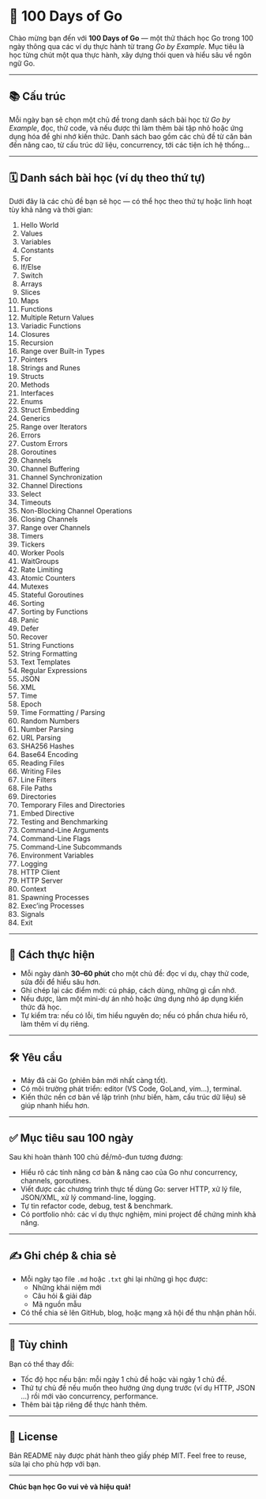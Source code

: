 # 🚀 100 Days of Go

Chào mừng bạn đến với **100 Days of Go** — một thử thách học Go trong 100 ngày thông qua các ví dụ thực hành từ trang *Go by Example*. Mục tiêu là học từng chút một qua thực hành, xây dựng thói quen và hiểu sâu về ngôn ngữ Go.

---

## 📚 Cấu trúc

Mỗi ngày bạn sẽ chọn một chủ đề trong danh sách bài học từ *Go by Example*, đọc, thử code, và nếu được thì làm thêm bài tập nhỏ hoặc ứng dụng hóa để ghi nhớ kiến thức. Danh sách bao gồm các chủ đề từ căn bản đến nâng cao, từ cấu trúc dữ liệu, concurrency, tới các tiện ích hệ thống…

---

## 🗓️ Danh sách bài học (ví dụ theo thứ tự)

Dưới đây là các chủ đề bạn sẽ học — có thể học theo thứ tự hoặc linh hoạt tùy khả năng và thời gian:

1. Hello World
2. Values
3. Variables
4. Constants
5. For
6. If/Else
7. Switch
8. Arrays
9. Slices
10. Maps
11. Functions
12. Multiple Return Values
13. Variadic Functions
14. Closures
15. Recursion
16. Range over Built-in Types
17. Pointers
18. Strings and Runes
19. Structs
20. Methods
21. Interfaces
22. Enums
23. Struct Embedding
24. Generics
25. Range over Iterators
26. Errors
27. Custom Errors
28. Goroutines
29. Channels
30. Channel Buffering
31. Channel Synchronization
32. Channel Directions
33. Select
34. Timeouts
35. Non-Blocking Channel Operations
36. Closing Channels
37. Range over Channels
38. Timers
39. Tickers
40. Worker Pools
41. WaitGroups
42. Rate Limiting
43. Atomic Counters
44. Mutexes
45. Stateful Goroutines
46. Sorting
47. Sorting by Functions
48. Panic
49. Defer
50. Recover
51. String Functions
52. String Formatting
53. Text Templates
54. Regular Expressions
55. JSON
56. XML
57. Time
58. Epoch
59. Time Formatting / Parsing
60. Random Numbers
61. Number Parsing
62. URL Parsing
63. SHA256 Hashes
64. Base64 Encoding
65. Reading Files
66. Writing Files
67. Line Filters
68. File Paths
69. Directories
70. Temporary Files and Directories
71. Embed Directive
72. Testing and Benchmarking
73. Command-Line Arguments
74. Command-Line Flags
75. Command-Line Subcommands
76. Environment Variables
77. Logging
78. HTTP Client
79. HTTP Server
80. Context
81. Spawning Processes
82. Exec’ing Processes
83. Signals
84. Exit

---

## 🎯 Cách thực hiện

- Mỗi ngày dành **30–60 phút** cho một chủ đề: đọc ví dụ, chạy thử code, sửa đổi để hiểu sâu hơn.  
- Ghi chép lại các điểm mới: cú pháp, cách dùng, những gì cần nhớ.  
- Nếu được, làm một mini-dự án nhỏ hoặc ứng dụng nhỏ áp dụng kiến thức đã học.  
- Tự kiểm tra: nếu có lỗi, tìm hiểu nguyên do; nếu có phần chưa hiểu rõ, làm thêm ví dụ riêng.

---

## 🛠️ Yêu cầu

- Máy đã cài Go (phiên bản mới nhất càng tốt).  
- Có môi trường phát triển: editor (VS Code, GoLand, vim…), terminal.  
- Kiến thức nền cơ bản về lập trình (như biến, hàm, cấu trúc dữ liệu) sẽ giúp nhanh hiểu hơn.

---

## ✅ Mục tiêu sau 100 ngày

Sau khi hoàn thành 100 chủ đề/mô-đun tương đương:

- Hiểu rõ các tính năng cơ bản & nâng cao của Go như concurrency, channels, goroutines.  
- Viết được các chương trình thực tế dùng Go: server HTTP, xử lý file, JSON/XML, xử lý command-line, logging.  
- Tự tin refactor code, debug, test & benchmark.  
- Có portfolio nhỏ: các ví dụ thực nghiệm, mini project để chứng minh khả năng.

---

## ✍️ Ghi chép & chia sẻ

- Mỗi ngày tạo file `.md` hoặc `.txt` ghi lại những gì học được:  
  - Những khái niệm mới  
  - Câu hỏi & giải đáp  
  - Mã nguồn mẫu  
- Có thể chia sẻ lên GitHub, blog, hoặc mạng xã hội để thu nhận phản hồi.

---

## 🧩 Tùy chỉnh

Bạn có thể thay đổi:

- Tốc độ học nếu bận: mỗi ngày 1 chủ đề hoặc vài ngày 1 chủ đề.  
- Thứ tự chủ đề nếu muốn theo hướng ứng dụng trước (ví dụ HTTP, JSON …) rồi mới vào concurrency, performance.  
- Thêm bài tập riêng để thực hành thêm.

---

## 📄 License

Bản README này được phát hành theo giấy phép MIT. Feel free to reuse, sửa lại cho phù hợp với bạn.

---

**Chúc bạn học Go vui vẻ và hiệu quả!**
